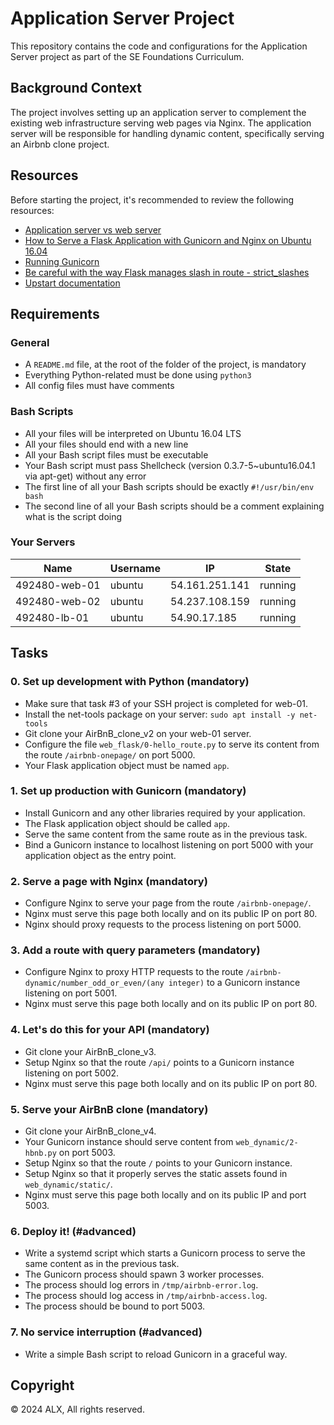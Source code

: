 # Application Server Project

This repository contains the code and configurations for the Application Server project as part of the SE Foundations Curriculum.

## Background Context

The project involves setting up an application server to complement the existing web infrastructure serving web pages via Nginx. The application server will be responsible for handling dynamic content, specifically serving an Airbnb clone project.

## Resources

Before starting the project, it's recommended to review the following resources:
- [Application server vs web server](#)
- [How to Serve a Flask Application with Gunicorn and Nginx on Ubuntu 16.04](#)
- [Running Gunicorn](#)
- [Be careful with the way Flask manages slash in route - strict_slashes](#)
- [Upstart documentation](#)

## Requirements

### General

- A `README.md` file, at the root of the folder of the project, is mandatory
- Everything Python-related must be done using `python3`
- All config files must have comments

### Bash Scripts

- All your files will be interpreted on Ubuntu 16.04 LTS
- All your files should end with a new line
- All your Bash script files must be executable
- Your Bash script must pass Shellcheck (version 0.3.7-5~ubuntu16.04.1 via apt-get) without any error
- The first line of all your Bash scripts should be exactly `#!/usr/bin/env bash`
- The second line of all your Bash scripts should be a comment explaining what is the script doing

### Your Servers

| Name          | Username | IP              | State   |
|---------------|----------|-----------------|---------|
| 492480-web-01 | ubuntu   | 54.161.251.141 | running |
| 492480-web-02 | ubuntu   | 54.237.108.159 | running |
| 492480-lb-01  | ubuntu   | 54.90.17.185   | running |

## Tasks

### 0. Set up development with Python (mandatory)

- Make sure that task #3 of your SSH project is completed for web-01.
- Install the net-tools package on your server: `sudo apt install -y net-tools`
- Git clone your AirBnB_clone_v2 on your web-01 server.
- Configure the file `web_flask/0-hello_route.py` to serve its content from the route `/airbnb-onepage/` on port 5000.
- Your Flask application object must be named `app`.

### 1. Set up production with Gunicorn (mandatory)

- Install Gunicorn and any other libraries required by your application.
- The Flask application object should be called `app`.
- Serve the same content from the same route as in the previous task.
- Bind a Gunicorn instance to localhost listening on port 5000 with your application object as the entry point.

### 2. Serve a page with Nginx (mandatory)

- Configure Nginx to serve your page from the route `/airbnb-onepage/`.
- Nginx must serve this page both locally and on its public IP on port 80.
- Nginx should proxy requests to the process listening on port 5000.

### 3. Add a route with query parameters (mandatory)

- Configure Nginx to proxy HTTP requests to the route `/airbnb-dynamic/number_odd_or_even/(any integer)` to a Gunicorn instance listening on port 5001.
- Nginx must serve this page both locally and on its public IP on port 80.

### 4. Let's do this for your API (mandatory)

- Git clone your AirBnB_clone_v3.
- Setup Nginx so that the route `/api/` points to a Gunicorn instance listening on port 5002.
- Nginx must serve this page both locally and on its public IP on port 80.

### 5. Serve your AirBnB clone (mandatory)

- Git clone your AirBnB_clone_v4.
- Your Gunicorn instance should serve content from `web_dynamic/2-hbnb.py` on port 5003.
- Setup Nginx so that the route `/` points to your Gunicorn instance.
- Setup Nginx so that it properly serves the static assets found in `web_dynamic/static/`.
- Nginx must serve this page both locally and on its public IP and port 5003.

### 6. Deploy it! (#advanced)

- Write a systemd script which starts a Gunicorn process to serve the same content as in the previous task.
- The Gunicorn process should spawn 3 worker processes.
- The process should log errors in `/tmp/airbnb-error.log`.
- The process should log access in `/tmp/airbnb-access.log`.
- The process should be bound to port 5003.

### 7. No service interruption (#advanced)

- Write a simple Bash script to reload Gunicorn in a graceful way.

## Copyright

© 2024 ALX, All rights reserved.
